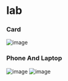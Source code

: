 # lab
### Card
![image](https://user-images.githubusercontent.com/69361351/191873161-a1b642ab-f7be-4df3-b3bf-18723a9ea66f.png)

### Phone And Laptop
![image](https://user-images.githubusercontent.com/69361351/202976702-377129db-7ad9-4112-aa07-cba92e7651c3.png)
![image](https://user-images.githubusercontent.com/69361351/202976743-9f502b73-7be7-4399-bc38-5cff9d15e6c8.png)

